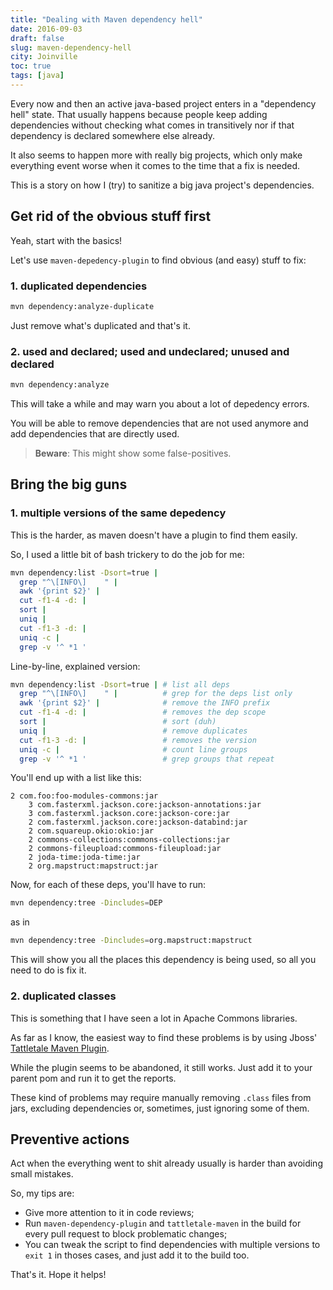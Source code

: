 ```yaml
---
title: "Dealing with Maven dependency hell"
date: 2016-09-03
draft: false
slug: maven-dependency-hell
city: Joinville
toc: true
tags: [java]
---
```


Every now and then an active java-based project enters in a "dependency hell" state. That usually happens because people keep adding dependencies without checking what comes in transitively nor if that dependency is declared somewhere else already.

It also seems to happen more with really big projects, which only make everything event worse when it comes to the time that a fix is needed.

This is a story on how I (try) to sanitize a big java project's dependencies.

## Get rid of the obvious stuff first

Yeah, start with the basics!

Let's use `maven-depedency-plugin` to find obvious (and easy) stuff to fix:

### 1. duplicated dependencies

```sh
mvn dependency:analyze-duplicate
```

Just remove what's duplicated and that's it.

### 2. used and declared; used and undeclared; unused and declared

```sh
mvn dependency:analyze
```

This will take a while and may warn you about a lot of depedency errors. 

You will be able to remove dependencies that are not used anymore and add dependencies that are directly used.

> **Beware**: This might show some false-positives.
## Bring the big guns

### 1. multiple versions of the same depedency

This is the harder, as maven doesn't have a plugin to find them easily. 

So, I used a little bit of bash trickery to do the job for me:

```sh
mvn dependency:list -Dsort=true |
  grep "^\[INFO\]    " |
  awk '{print $2}' |
  cut -f1-4 -d: |
  sort |
  uniq |
  cut -f1-3 -d: |
  uniq -c |
  grep -v '^ *1 '
```

Line-by-line, explained version:

```sh
mvn dependency:list -Dsort=true | # list all deps
  grep "^\[INFO\]    " |          # grep for the deps list only
  awk '{print $2}' |              # remove the INFO prefix
  cut -f1-4 -d: |                 # removes the dep scope
  sort |                          # sort (duh)
  uniq |                          # remove duplicates
  cut -f1-3 -d: |                 # removes the version
  uniq -c |                       # count line groups
  grep -v '^ *1 '                 # grep groups that repeat
```

You'll end up with a list like this:

```
2 com.foo:foo-modules-commons:jar
    3 com.fasterxml.jackson.core:jackson-annotations:jar
    3 com.fasterxml.jackson.core:jackson-core:jar
    2 com.fasterxml.jackson.core:jackson-databind:jar
    2 com.squareup.okio:okio:jar
    2 commons-collections:commons-collections:jar
    2 commons-fileupload:commons-fileupload:jar
    2 joda-time:joda-time:jar
    2 org.mapstruct:mapstruct:jar
```

Now, for each of these deps, you'll have to run:

```sh
mvn dependency:tree -Dincludes=DEP
```

as in

```sh
mvn dependency:tree -Dincludes=org.mapstruct:mapstruct
```

This will show you all the places this dependency is being used, so all you need to do is fix it.

### 2. duplicated classes

This is something that I have seen a lot in Apache Commons libraries.

As far as I know, the easiest way to find these problems is by using Jboss' [Tattletale Maven Plugin](http://docs.jboss.org/tattletale/userguide/1.2/en-US/html/maven.html).

While the plugin seems to be abandoned, it still works. Just add it to your parent pom and run it to get the reports.

These kind of problems may require manually removing `.class` files from jars, excluding dependencies or, sometimes, just ignoring some of them.

## Preventive actions

Act when the everything went to shit already usually is harder than avoiding small mistakes.

So, my tips are:

- Give more attention to it in code reviews;
- Run `maven-dependency-plugin` and `tattletale-maven` in the build for every pull request to block problematic changes;
- You can tweak the script to find dependencies with multiple versions to `exit 1` in thoses cases, and just add it to the build too.

That's it. Hope it helps!
